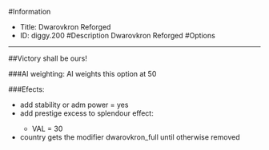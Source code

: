 #Information
 - Title: Dwarovkron Reforged
 - ID: diggy.200
#Description
Dwarovkron Reforged
#Options

___
##Victory shall be ours!

###AI weighting:
AI weights this option at 50


###Efects:<ul><li>add stability or adm power = yes</li><li>add prestige excess to splendour effect:</li><ul><li>VAL = 30</li></ul><li>country gets the modifier dwarovkron_full until otherwise removed</li></ul>
